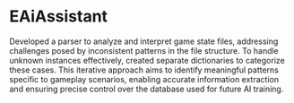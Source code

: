 # EAiAssistant
Developed a parser to analyze and interpret game state files, addressing challenges posed by inconsistent patterns in the file structure. To handle unknown instances effectively, created separate dictionaries to categorize these cases. This iterative approach aims to identify meaningful patterns specific to gameplay scenarios, enabling accurate information extraction and ensuring precise control over the database used for future AI training.
